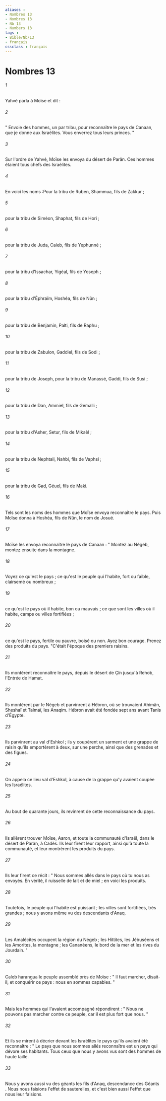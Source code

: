 ```yaml
---
aliases : 
- Nombres 13
- Nombres 13
- Nb 13
- Numbers 13
tags : 
- Bible/Nb/13
- français
cssclass : français
---
```


# Nombres 13

###### 1
Yahvé parla à Moïse et dit : 
###### 2
" Envoie des hommes, un par tribu, pour reconnaître le pays de Canaan, que je donne aux Israélites. Vous enverrez tous leurs princes. "
###### 3
Sur l'ordre de Yahvé, Moïse les envoya du désert de Parân. Ces hommes étaient tous chefs des Israélites. 
###### 4
En voici les noms :Pour la tribu de Ruben, Shammua, fils de Zakkur ;
###### 5
pour la tribu de Siméon, Shaphat, fils de Hori ;
###### 6
pour la tribu de Juda, Caleb, fils de Yephunné ;
###### 7
pour la tribu d'Issachar, Yigéal, fils de Yoseph ;
###### 8
pour la tribu d'Éphraïm, Hoshéa, fils de Nûn ;
###### 9
pour la tribu de Benjamin, Palti, fils de Raphu ;
###### 10
pour la tribu de Zabulon, Gaddiel, fils de Sodi ;
###### 11
pour la tribu de Joseph, pour la tribu de Manassé, Gaddi, fils de Susi ;
###### 12
pour la tribu de Dan, Ammiel, fils de Gemalli ;
###### 13
pour la tribu d'Asher, Setur, fils de Mikaèl ;
###### 14
pour la tribu de Nephtali, Nahbi, fils de Vaphsi ;
###### 15
pour la tribu de Gad, Géuel, fils de Maki. 
###### 16
Tels sont les noms des hommes que Moïse envoya reconnaître le pays. Puis Moïse donna à Hoshéa, fils de Nûn, le nom de Josué. 
###### 17
Moïse les envoya reconnaître le pays de Canaan : " Montez au Négeb, montez ensuite dans la montagne. 
###### 18
Voyez ce qu'est le pays ; ce qu'est le peuple qui l'habite, fort ou faible, clairsemé ou nombreux ; 
###### 19
ce qu'est le pays où il habite, bon ou mauvais ; ce que sont les villes où il habite, camps ou villes fortifiées ; 
###### 20
ce qu'est le pays, fertile ou pauvre, boisé ou non. Ayez bon courage. Prenez des produits du pays. "C'était l'époque des premiers raisins. 
###### 21
Ils montèrent reconnaître le pays, depuis le désert de Çîn jusqu'à Rehob, l'Entrée de Hamat. 
###### 22
Ils montèrent par le Négeb et parvinrent à Hébron, où se trouvaient Ahimân, Sheshaï et Talmaï, les Anaqim. Hébron avait été fondée sept ans avant Tanis d'Égypte. 
###### 23
Ils parvinrent au val d'Eshkol ; ils y coupèrent un sarment et une grappe de raisin qu'ils emportèrent à deux, sur une perche, ainsi que des grenades et des figues. 
###### 24
On appela ce lieu val d'Eshkol, à cause de la grappe qu'y avaient coupée les Israélites.
###### 25
Au bout de quarante jours, ils revinrent de cette reconnaissance du pays. 
###### 26
Ils allèrent trouver Moïse, Aaron, et toute la communauté d'Israël, dans le désert de Parân, à Cadès. Ils leur firent leur rapport, ainsi qu'à toute la communauté, et leur montrèrent les produits du pays. 
###### 27
Ils leur firent ce récit : " Nous sommes allés dans le pays où tu nous as envoyés. En vérité, il ruisselle de lait et de miel ; en voici les produits. 
###### 28
Toutefois, le peuple qui l'habite est puissant ; les villes sont fortifiées, très grandes ; nous y avons même vu des descendants d'Anaq. 
###### 29
Les Amalécites occupent la région du Négeb ; les Hittites, les Jébuséens et les Amorites, la montagne ; les Cananéens, le bord de la mer et les rives du Jourdain. "
###### 30
Caleb harangua le peuple assemblé près de Moïse : " Il faut marcher, disait-il, et conquérir ce pays : nous en sommes capables. " 
###### 31
Mais les hommes qui l'avaient accompagné répondirent : " Nous ne pouvons pas marcher contre ce peuple, car il est plus fort que nous. " 
###### 32
Et ils se mirent à décrier devant les Israélites le pays qu'ils avaient été reconnaître : " Le pays que nous sommes allés reconnaître est un pays qui dévore ses habitants. Tous ceux que nous y avons vus sont des hommes de haute taille. 
###### 33
Nous y avons aussi vu des géants les fils d'Anaq, descendance des Géants . Nous nous faisions l'effet de sauterelles, et c'est bien aussi l'effet que nous leur faisions. 
